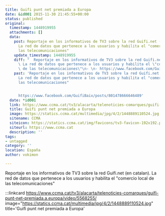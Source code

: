 ```yaml
---
title: Guifi punt net premiada a Europa
date: &id001 2015-11-30 21:45:55+00:00
status: published
original:
  timestamp: 1448919955
  attachments: []
  data:
    post: Reportaje en los informativos de TV3 sobre la red Guifi.net (en catalan).
      La red de datos que pertenece a los usuarios y habilita el "comercio local de
      las telecomunicaciones"
    update_timestamp: 1448919955
    diff: "  Reportaje en los informativos de TV3 sobre la red Guifi.net (en catalan).\
      \ La red de datos que pertenece a los usuarios y habilita el \"comercio local\
      \ de las telecomunicaciones\"\n- \n- https://www.facebook.com/GuifiBaix/posts/801478666646489"
    past: 'Reportaje en los informativos de TV3 sobre la red Guifi.net (en catalan).
      La red de datos que pertenece a los usuarios y habilita el "comercio local de
      las telecomunicaciones"


      https://www.facebook.com/GuifiBaix/posts/801478666646489'
  date: *id001
  link: https://www.ccma.cat/tv3/alacarta/telenoticies-comarques/guifi-punt-net-premiada.a.europa/video/5568255/
  title: Guifi punt net premiada a Europa
  image: https://statics.ccma.cat/multimedia/jpg/4/2/1448889110524.jpg
  sitename: CCMA
  siteicon: https://statics.ccma.cat/img/favicons/tv3-favicon-192x192.png
  siteurl: https://www.ccma.cat
  description: ''
tags:
- untagged
category: ''
location: España
author: vokimon

---
```

Reportaje en los informativos de TV3 sobre la red Guifi.net (en catalan). La red de datos que pertenece a los usuarios y habilita el "comercio local de las telecomunicaciones"

:::linkcard https://www.ccma.cat/tv3/alacarta/telenoticies-comarques/guifi-punt-net-premiada.a.europa/video/5568255/ image="https://statics.ccma.cat/multimedia/jpg/4/2/1448889110524.jpg" title='Guifi punt net premiada a Europa'


